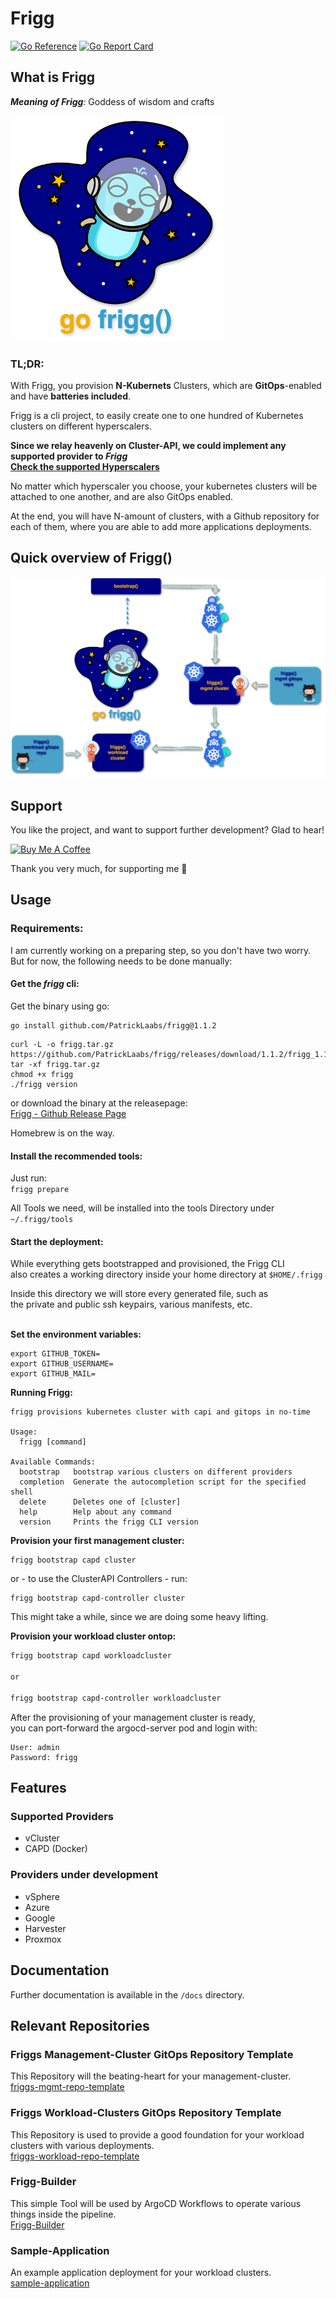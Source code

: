 # Frigg

[![Go Reference](https://pkg.go.dev/badge/github.com/PatrickLaabs/frigg.svg)](https://pkg.go.dev/github.com/PatrickLaabs/frigg)
[![Go Report Card](https://goreportcard.com/badge/github.com/PatrickLaabs/frigg)](https://goreportcard.com/badge/github.com/PatrickLaabs/frigg)

## What is Frigg

***Meaning of Frigg**:* Goddess of wisdom and crafts

![Frigg](assets/Frigg_Logo.png)

### **TL;DR**:
With Frigg, you provision **N-Kubernets** Clusters, which are **GitOps**-enabled and have **batteries included**.

Frigg is a cli project, to easily create one to one hundred 
of Kubernetes clusters on different hyperscalers.

**Since we relay heavenly on Cluster-API, we could implement any supported provider to _Frigg_\
[Check the supported Hyperscalers](https://cluster-api.sigs.k8s.io/reference/providers)**

No matter which hyperscaler you choose, your kubernetes clusters will be
attached to one another, and are also GitOps enabled.

At the end, you will have N-amount of clusters, with a Github
repository for each of them, where you are able to add more applications deployments.

## Quick overview of Frigg()
![Friggs Overview](assets/Frigg_Overview.png)

## Support

You like the project, and want to support further development?
Glad to hear!

<a href="https://www.buymeacoffee.com/patricklaabs" target="_blank"><img src="https://cdn.buymeacoffee.com/buttons/default-orange.png" alt="Buy Me A Coffee" height="41" width="174"></a>

Thank you very much, for supporting me 🚀

## Usage
### Requirements:

I am currently working on a preparing step, so you don't have two worry.\
But for now, the following needs to be done manually:

#### Get the *frigg* cli:
Get the binary using go:
```
go install github.com/PatrickLaabs/frigg@1.1.2
```

```
curl -L -o frigg.tar.gz https://github.com/PatrickLaabs/frigg/releases/download/1.1.2/frigg_1.1.2_darwin_arm64.tar.gz
tar -xf frigg.tar.gz
chmod +x frigg
./frigg version
```

or download the binary at the releasepage:\
[Frigg - Github Release Page](https://github.com/PatrickLaabs/frigg/releases)

Homebrew is on the way.

#### Install the recommended tools:

Just run:\
`frigg prepare`

All Tools we need, will be installed into the tools Directory under\
`~/.frigg/tools`

#### Start the deployment:

While everything gets bootstrapped and provisioned, the Frigg CLI \
also creates a working directory inside your home directory at
`$HOME/.frigg`

Inside this directory we will store every generated file, such as\
the private and public ssh keypairs, various manifests, etc.
<br></br>

**Set the environment variables:**

```
export GITHUB_TOKEN=
export GITHUB_USERNAME=
export GITHUB_MAIL=
```

**Running Frigg:**

```
frigg provisions kubernetes cluster with capi and gitops in no-time

Usage:
  frigg [command]

Available Commands:
  bootstrap   bootstrap various clusters on different providers
  completion  Generate the autocompletion script for the specified shell
  delete      Deletes one of [cluster]
  help        Help about any command
  version     Prints the frigg CLI version
```

**Provision your first management cluster:**
``` shell
frigg bootstrap capd cluster
```
or - to use the ClusterAPI Controllers - run:
```shell
frigg bootstrap capd-controller cluster
```
This might take a while, since we are doing some heavy lifting.

**Provision your workload cluster ontop:**
``` sh
frigg bootstrap capd workloadcluster

or

frigg bootstrap capd-controller workloadcluster
```

After the provisioning of your management cluster is ready,\
you can port-forward the argocd-server pod and login with:
```
User: admin
Password: frigg
```
## Features

### Supported Providers
- vCluster
- CAPD (Docker)

### Providers under development
- vSphere
- Azure
- Google
- Harvester
- Proxmox

## Documentation

Further documentation is available in the `/docs` directory.

## Relevant Repositories

### Friggs Management-Cluster GitOps Repository Template
This Repository will the beating-heart for your management-cluster.\
[friggs-mgmt-repo-template](https://github.com/PatrickLaabs/friggs-mgmt-repo-template)

### Friggs Workload-Clusters GitOps Repository Template
This Repository is used to provide a good foundation for your workload clusters with various deployments.\
[friggs-workload-repo-template](https://github.com/PatrickLaabs/friggs-workload-repo-template)

### Frigg-Builder
This simple Tool will be used by ArgoCD Workflows to operate various things inside the pipeline.\
[Frigg-Builder](https://github.com/PatrickLaabs/frigg-builder)

### Sample-Application
An example application deployment for your workload clusters.\
[sample-application](https://github.com/PatrickLaabs/sample-application)